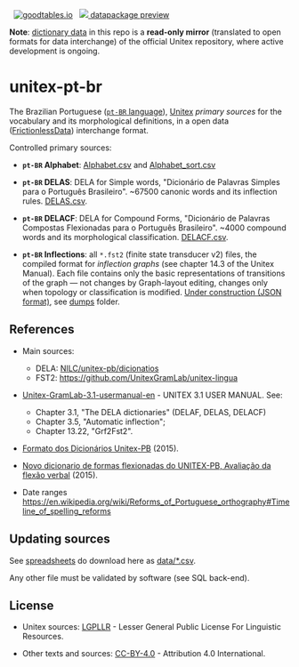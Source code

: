 &nbsp; [![goodtables.io](https://goodtables.io/badge/github/datasets-br/unitex-pt-br.svg)](https://goodtables.io/github/datasets-br/unitex-pt-br) &nbsp; [![](https://upload.wikimedia.org/wikipedia/commons/e/eb/PICOL_icon_View.svg) datapackage preview](http://data.okfn.org/tools/view?url=https%3A%2F%2Fraw.githubusercontent.com%2Fdatasets-br%2Funitex-pt-br%2Fmaster%2Fdatapackage.json)

**Note**: [dictionary data](data) in this repo  is a **read-only mirror** (translated to open formats for data interchange) of the official Unitex repository, where active development is ongoing.

# unitex-pt-br

The Brazilian Portuguese ([`pt-BR` language](https://en.wikipedia.org/wiki/Brazilian_Portuguese#pt-BR)),  [Unitex](http://unitexgramlab.org) *primary sources* for the vocabulary and its morphological definitions, in a open data ([FrictionlessData](https://frictionlessdata.io/)) interchange format.

Controlled primary sources:

* **`pt-BR` Alphabet**: [Alphabet.csv](data/Alphabet.csv)  and [Alphabet_sort.csv](data/Alphabet_sort.csv)

* **`pt-BR` DELAS**: DELA for Simple words, "Dicionário de Palavras Simples para o Português Brasileiro". ~67500 canonic words and its inflection rules.  [DELAS.csv](data/DELAS.csv).

* **`pt-BR` DELACF**: DELA for Compound Forms,  "Dicionário de Palavras Compostas Flexionadas para o Português Brasileiro". ~4000 compound words and its morphological classification.  [DELACF.csv](data/DELACF.csv).

* **`pt-BR` Inflections**: all `*.fst2` (finite state transducer v2) files, the compiled format for *inflection graphs* (see chapter 14.3 of the Unitex Manual).  Each file contains only the basic representations of transitions of the graph &mdash; not changes by Graph-layout editing, changes only when topology or classification is modified.  [Under construction (JSON format)](https://github.com/UnitexGramLab/unitex-lingua/issues/4), see [dumps](dumps) folder.


## References

* Main sources:
  - DELA:  [NILC/unitex-pb/dicionatios](http://www.nilc.icmc.usp.br/nilc/projects/unitex-pb/web/dicionarios.html)
  - FST2: https://github.com/UnitexGramLab/unitex-lingua

* [Unitex-GramLab-3.1-usermanual-en](http://unitexgramlab.org/releases/latest-stable/man/Unitex-GramLab-3.1-usermanual-en.pdf) - UNITEX 3.1 USER MANUAL. See:
   - Chapter 3.1, "The DELA dictionaries" (DELAF, DELAS, DELACF)
   - Chapter 3.5, "Automatic inflection";
   - Chapter 13.22, "Grf2Fst2".

* [Formato dos Dicionários Unitex-PB](http://www.nilc.icmc.usp.br/nilc/projects/unitex-pb/web/files/Formato_DELAF_PB.pdf) (2015).

* [Novo dicionario de formas flexionadas do UNITEX-PB, Avaliação da flexão verbal](http://www.aclweb.org/anthology/W15-5621) (2015).

* Date ranges https://en.wikipedia.org/wiki/Reforms_of_Portuguese_orthography#Timeline_of_spelling_reforms

<!--
Literatura de apoio nas discussões
* http://www.geterm.ufscar.br/textospublicados/do_texto_ao_termo.pdf
*

* [Criação de grafos verbais para o software Unitex](http://studylibpt.com/doc/5490412/cria%C3%A7%C3%A3o-de-grafos-verbais-para-o-software-unitex)

-->

## Updating sources

See [spreadsheets](https://docs.google.com/spreadsheets/d/1S-BF-ion6rY59kNRP4QYJphbsq_knAq_SPLzQ9XafjM/) do download here as [data/*.csv](data).

Any other file must be validated by software (see SQL back-end).

## License

* Unitex sources: [LGPLLR](https://spdx.org/licenses/LGPLLR.html) - Lesser General Public License For Linguistic Resources.

* Other texts and sources: [CC-BY-4.0](https://creativecommons.org/licenses/by/4.0/) - Attribution 4.0 International.
